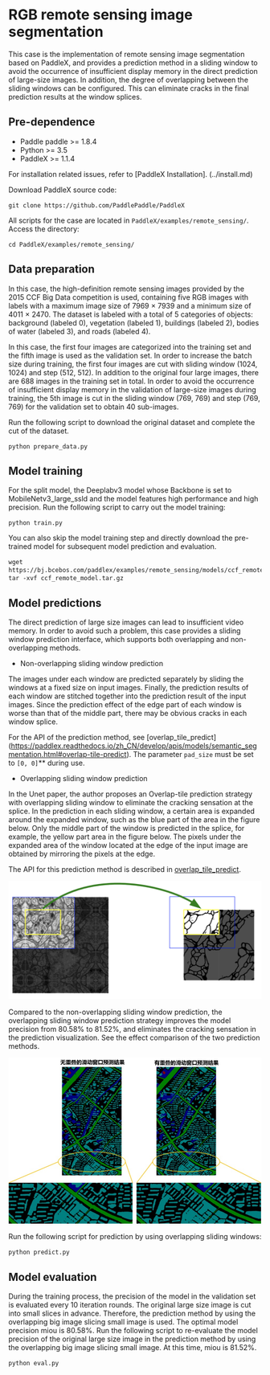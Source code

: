 # RGB remote sensing image segmentation

This case is the implementation of remote sensing image segmentation based on PaddleX, and provides a prediction method in a sliding window to avoid the occurrence of insufficient display memory in the direct prediction of large-size images. In addition, the degree of overlapping between the sliding windows can be configured. This can eliminate cracks in the final prediction results at the window splices.

## Pre-dependence

* Paddle paddle >= 1.8.4
* Python >= 3.5
* PaddleX >= 1.1.4

For installation related issues, refer to [PaddleX Installation]. (../install.md)

Download PaddleX source code:

```
git clone https://github.com/PaddlePaddle/PaddleX
```

All scripts for the case are located in `PaddleX/examples/remote_sensing/`. Access the directory:

```
cd PaddleX/examples/remote_sensing/
```

## Data preparation

In this case, the high-definition remote sensing images provided by the 2015 CCF Big Data competition is used, containing five RGB images with labels with a maximum image size of 7969 × 7939 and a minimum size of 4011 × 2470. The dataset is labeled with a total of 5 categories of objects: background (labeled 0), vegetation (labeled 1), buildings (labeled 2), bodies of water (labeled 3), and roads (labeled 4).

In this case, the first four images are categorized into the training set and the fifth image is used as the validation set. In order to increase the batch size during training, the first four images are cut with sliding window (1024, 1024) and step (512, 512). In addition to the original four large images, there are 688 images in the training set in total. In order to avoid the occurrence of insufficient display memory in the validation of large-size images during training, the 5th image is cut in the sliding window (769, 769) and step (769, 769) for the validation set to obtain 40 sub-images.

Run the following script to download the original dataset and complete the cut of the dataset.

```
python prepare_data.py
```

## Model training

For the split model, the Deeplabv3 model whose Backbone is set to MobileNetv3_large_ssld and the model features high performance and high precision. Run the following script to carry out the model training:
```
python train.py
```

You can also skip the model training step and directly download the pre-trained model for subsequent model prediction and evaluation.
```
wget https://bj.bcebos.com/paddlex/examples/remote_sensing/models/ccf_remote_model.tar.gz
tar -xvf ccf_remote_model.tar.gz
```

## Model predictions

The direct prediction of large size images can lead to insufficient video memory. In order to avoid such a problem, this case provides a sliding window prediction interface, which supports both overlapping and non-overlapping methods.

* Non-overlapping sliding window prediction

The images under each window are predicted separately by sliding the windows at a fixed size on input images. Finally, the prediction results of each window are stitched together into the prediction result of the input images. Since the prediction effect of the edge part of each window is worse than that of the middle part, there may be obvious cracks in each window splice.

For the API of the prediction method, see [overlap_tile_predict] (https://paddlex.readthedocs.io/zh_CN/develop/apis/models/semantic_segmentation.html#overlap-tile-predict). The parameter `pad_size` must be set to `[0, 0]`** during use.

* Overlapping sliding window prediction

In the Unet paper, the author proposes an Overlap-tile prediction strategy with overlapping sliding window to eliminate the cracking sensation at the splice. In the prediction in each sliding window, a certain area is expanded around the expanded window, such as the blue part of the area in the figure below. Only the middle part of the window is predicted in the splice, for example, the yellow part area in the figure below. The pixels under the expanded area of the window located at the edge of the input image are obtained by mirroring the pixels at the edge.

The API for this prediction method is described in [overlap_tile_predict](https://paddlex.readthedocs.io/zh_CN/develop/apis/models/semantic_segmentation.html#overlap-tile-predict).

![](../../examples/remote_sensing/images/overlap_tile.png)

Compared to the non-overlapping sliding window prediction, the overlapping sliding window prediction strategy improves the model precision from 80.58% to 81.52%, and eliminates the cracking sensation in the prediction visualization. See the effect comparison of the two prediction methods.

![](../../examples/remote_sensing/images/visualize_compare.jpg)

Run the following script for prediction by using overlapping sliding windows:
```
python predict.py
```

## Model evaluation

During the training process, the precision of the model in the validation set is evaluated every 10 iteration rounds. The original large size image is cut into small slices in advance. Therefore, the prediction method by using the overlapping big image slicing small image is used. The optimal model precision miou is 80.58%. Run the following script to re-evaluate the model precision of the original large size image in the prediction method by using the overlapping big image slicing small image. At this time, miou is 81.52%.
```
python eval.py
```
